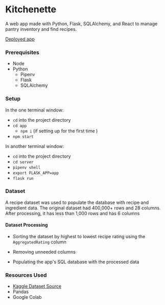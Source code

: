 # Kitchenette

A web app made with Python, Flask, SQLAlchemy, and React to manage pantry inventory and find recipes.

[Deployed app](https://kitchenette-app.netlify.app/)

### Prerequisites

-  Node
- Python
    - Pipenv
    - Flask
    - SQLAlchemy


### Setup

In the one terminal window:
- `cd` into the project directory
- `cd app` 
    - `npm i` (if setting up for the first time )
- `npm start`

In another terminal window:
- `cd` into the project directory
- `cd server` 
- `pipenv shell`
- `export FLASK_APP=app`
- `flask run`

### Dataset

A recipe dataset was used to populate the database with recipe and ingredient data. The original dataset had 400,000+ rows and 28 columns. After processing, it has less than 1,000 rows and has 6 columns

#### Dataset Processing

- Sorting the dataset by highest to lowest recipe rating using the `AggregatedRating` column

- Removing unneeded columns

- Populating the app's SQL database with the processed data

### Resources Used
- [Kaggle Dataset Source](https://www.kaggle.com/datasets/irkaal/foodcom-recipes-and-reviews?select=recipes.csv)
- Pandas
- Google Colab
